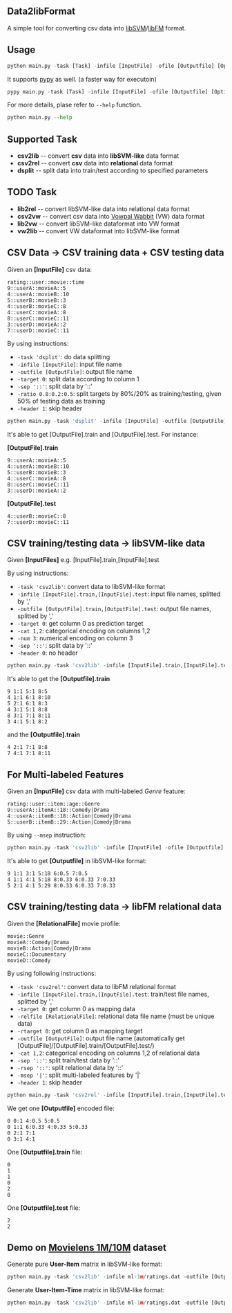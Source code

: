 ## Data2libFormat
A simple tool for converting csv data into [libSVM](http://www.csie.ntu.edu.tw/~cjlin/libsvm/)/[libFM](http://www.libfm.org/) format.

## Usage
```python
python main.py -task [Task] -infile [InputFile] -ofile [Outputfile] [Options]
```

It supports [pypy](http://pypy.org/) as well. (a faster way for executoin)
```python
pypy main.py -task [Task] -infile [InputFile] -ofile [Outputfile] [Options]
```

For more details, plase refer to `--help` function.
```python
python main.py --help
```

## Supported Task
* **csv2lib** -- convert **csv** data into **libSVM-like** data format
* **csv2rel** -- convert **csv** data into **relational** data format
* **dsplit** -- split data into train/test according to specified parameters

## TODO Task
* **lib2rel** -- convert libSVM-like data into relational data format
* **csv2vw** -- convert csv data into [Vowpal Wabbit](https://github.com/JohnLangford/vowpal_wabbit) (VW) data format
* **lib2vw** -- convert libSVM-like dataformat into VW format
* **vw2lib** -- convert VW dataformat into libSVM-like format


## CSV Data -> CSV training data + CSV testing data
Given an **[InputFile]** csv data:
```csv
rating::user::movie::time
9::userA::movieA::5
4::userA::movieB::10
5::userB::movieB::3
4::userB::movieC::8
4::userC::movieA::8
8::userC::movieC::11
3::userD::movieA::2
7::userD::movieC::11
```

By using instructions:
* `-task 'dsplit'`: do data splitting
* `-infile [InputFile]`: input file name
* `-outfile [OutputFile]`: output file name
* `-target 0`: split data according to column 1
* `-sep '::'`: split data by '::'
* `-ratio 0.8:0.2:0.5`: split targets by 80%/20% as training/testing, given 50% of testing data as training
* `-header 1`: skip header

```python
python main.py -task 'dsplit' -infile [InputFile] -outfile [OutputFile] -target 0 -sep '::' -ratio 0.8:0.2:0.5 -header 1
```

It's able to get [OutputFile].train and [OutputFile].test. For instance:

**[OutputFile].train**
```csv
9::userA::movieA::5
4::userA::movieB::10
5::userB::movieB::3
4::userC::movieA::8
8::userC::movieC::11
3::userD::movieA::2
```
**[OutputFile].test**
```csv
4::userB::movieC::8
7::userD::movieC::11
```

## CSV training/testing data -> libSVM-like data
Given **[InputFiles]** e.g. [InputFile].train,[InputFile].test

By using instructions:
* `-task 'csv2lib'`: convert data to libSVM-like format
* `-infile [InputFile].train,[InputFile].test`: input file names, splitted by ','
* `-outfile [OutputFile].train,[OutputFile].test`: output file names, splitted by ','
* `-target 0`: get column 0 as prediction target
* `-cat 1,2`: categorical encoding on columns 1,2
* `-num 3`: numerical encoding on column 3
* `-sep '::'`: split data by '::'
* `-header 0`: no header

```python
python main.py -task 'csv2lib' -infile [InputFile].train,[InputFile].test -outfile [OutputFile].train,[OutputFile].test -target 0 -cat 1,2 -num 3 -sep '::' -header 0
```

It's able to get the **[Outputfile].train**
```csv
9 1:1 5:1 8:5
4 1:1 6:1 8:10
5 2:1 6:1 8:3
4 3:1 5:1 8:8
8 3:1 7:1 8:11
3 4:1 5:1 8:2
```
and the **[Outputfile].train**
```csv
4 2:1 7:1 8:8
7 4:1 7:1 8:11
```

## For Multi-labeled Features
Given an **[InputFile]** csv data with multi-labeled *Genre* feature:
```csv
rating::user::item::age::Genre
9::userA::itemA::18::Comedy|Drama
4::userA::itemB::18::Action|Comedy|Drama
5::userB::itemB::29::Action|Comedy|Drama
```
By using `--msep` instruction:
```python
python main.py -task 'csv2lib' -infile [InputFile] -ofile [Outputfile] -target 0 -cat 1,2,4 -num 3 -sep '::' -msep '|' -head 1
```
It's able to get **[Outputfile]** in libSVM-like format:
```
9 1:1 3:1 5:18 6:0.5 7:0.5
4 1:1 4:1 5:18 8:0.33 6:0.33 7:0.33
5 2:1 4:1 5:29 8:0.33 6:0.33 7:0.33
```

## CSV training/testing data -> libFM relational data
Given the **[RelationalFile]** movie profile:
```csv
movie::Genre
movieA::Comedy|Drama
movieB::Action|Comedy|Drama
movieC::Documentary
movieD::Comedy
```

By using following instructions:
* `-task 'csv2rel'`: convert data to libFM relational format
* `-infile [InputFile].train,[InputFile].test`: train/test file names, splitted by ','
* `-target 0`: get column 0 as mapping data
* `-relfile [RelationalFile]`: relational data file name (must be unique data)
* `-rtarget 0`: get column 0 as mapping target
* `-outfile [OutputFile]`: output file name (automatically get [OutputFile]/[OutputFile].train/[OutputFile].test/)
* `-cat 1,2`: categorical encoding on columns 1,2 of relational data
* `-sep '::'`: split train/test data by '::'
* `-rsep '::'`: split relational data by '::'
* `-msep '|'`: split multi-labeled features by '|'
* `-header 1`: skip header

```python
python main.py -task 'csv2rel' -infile [InputFile].train,[InputFile].test -sep '::' -target 0 -relfile [RelationalFile] -rsep '::' -rtarget 0 -ofile [Outputfile] -cat 1,2 -msep '|' -head 1
```
We get one **[Outputfile]** encoded file:
```csv
0 0:1 4:0.5 5:0.5
0 1:1 6:0.33 4:0.33 5:0.33
0 2:1 7:1
0 3:1 4:1
```
One **[Outputfile].train** file:
```csv
0
1
1
0
2
0
```
One **[Outputfile].test** file:
```csv
2
2
```

## Demo on [Movielens 1M/10M](http://grouplens.org/datasets/movielens/) dataset
Generate pure **User-Item** matrix in libSVM-like format:
```python
python main.py -task 'csv2lib' -infile ml-1m/ratings.dat -outfile [Outputfile] -sep '::' -target 2 -cat 0,1 -header 0
```

Generate **User-Item-Time** matrix in libSVM-like format:
```python
python main.py -task 'csv2lib' -infile ml-1m/ratings.dat -outfile [Outputfile] -sep '::' -target 2 -cat 0,1 -num 2 -header 0
```
